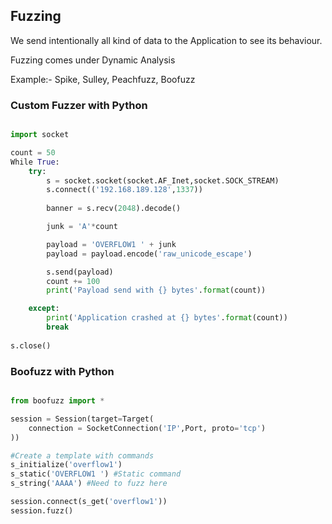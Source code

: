 ## Fuzzing
We send intentionally all kind of data to the Application to see its behaviour. 

Fuzzing comes under Dynamic Analysis

Example:- Spike, Sulley, Peachfuzz, Boofuzz

### Custom Fuzzer with Python

```Python

import socket

count = 50
While True:
	try:
		s = socket.socket(socket.AF_Inet,socket.SOCK_STREAM)
		s.connect(('192.168.189.128',1337))
		
		banner = s.recv(2048).decode()

		junk = 'A'*count

		payload = 'OVERFLOW1 ' + junk
		payload = payload.encode('raw_unicode_escape')

		s.send(payload)
		count += 100
		print('Payload send with {} bytes'.format(count))

	except:
		print('Application crashed at {} bytes'.format(count))
		break
		
s.close()
```

### Boofuzz with Python
```Python

from boofuzz import *

session = Session(target=Target(
	connection = SocketConnection('IP',Port, proto='tcp')
))

#Create a template with commands
s_initialize('overflow1')
s_static('OVERFLOW1 ') #Static command
s_string('AAAA') #Need to fuzz here

session.connect(s_get('overflow1'))
session.fuzz()
```